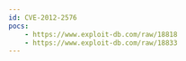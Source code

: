 ```yaml
---
id: CVE-2012-2576
pocs:
    - https://www.exploit-db.com/raw/18818
    - https://www.exploit-db.com/raw/18833
---
```


